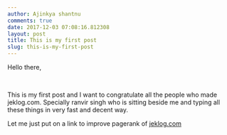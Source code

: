 ```yaml
---
author: Ajinkya shantnu
comments: true
date: 2017-12-03 07:08:16.812308
layout: post
title: This is my first post
slug: this-is-my-first-post
---
```

Hello there,

&nbsp;

This is my first post and I want to congratulate all the people who made jeklog.com. Specially ranvir singh who is sitting beside me and typing all these things in very fast and decent way.&nbsp;

Let me just put on a link to improve pagerank of [jeklog.com](http://jeklog.com)